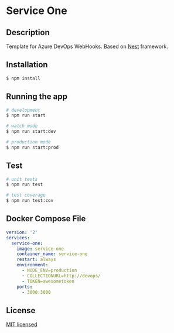 # Service One

## Description

Template for Azure DevOps WebHooks. Based on [Nest](https://github.com/nestjs/nest) framework.

## Installation

```bash
$ npm install
```

## Running the app

```bash
# development
$ npm run start

# watch mode
$ npm run start:dev

# production mode
$ npm run start:prod
```

## Test

```bash
# unit tests
$ npm run test

# test coverage
$ npm run test:cov
```

## Docker Compose File

```yaml
version: '2'
services:
  service-one:
    image: service-one
    container_name: service-one
    restart: always
    environment:
      - NODE_ENV=production
      - COLLECTIONURL=http://devops/
      - TOKEN=awesometoken
    ports:
      - 3000:3000
```

## License

[MIT licensed](LICENSE)
